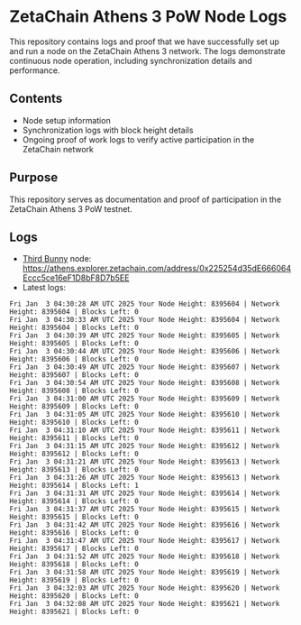 # ZetaChain Athens 3 PoW Node Logs
This repository contains logs and proof that we have successfully set up and run a node on the ZetaChain Athens 3 network. The logs demonstrate continuous node operation, including synchronization details and performance.

## Contents
- Node setup information
- Synchronization logs with block height details
- Ongoing proof of work logs to verify active participation in the ZetaChain network

## Purpose
This repository serves as documentation and proof of participation in the ZetaChain Athens 3 PoW testnet.

## Logs

- [Third Bunny](https://thirdbunny.xyz/) node: https://athens.explorer.zetachain.com/address/0x225254d35dE666064Eccc5ce16eF1D8bF8D7b5EE
- Latest logs:
```
Fri Jan  3 04:30:28 AM UTC 2025 Your Node Height: 8395604 | Network Height: 8395604 | Blocks Left: 0
Fri Jan  3 04:30:33 AM UTC 2025 Your Node Height: 8395604 | Network Height: 8395604 | Blocks Left: 0
Fri Jan  3 04:30:39 AM UTC 2025 Your Node Height: 8395605 | Network Height: 8395605 | Blocks Left: 0
Fri Jan  3 04:30:44 AM UTC 2025 Your Node Height: 8395606 | Network Height: 8395606 | Blocks Left: 0
Fri Jan  3 04:30:49 AM UTC 2025 Your Node Height: 8395607 | Network Height: 8395607 | Blocks Left: 0
Fri Jan  3 04:30:54 AM UTC 2025 Your Node Height: 8395608 | Network Height: 8395608 | Blocks Left: 0
Fri Jan  3 04:31:00 AM UTC 2025 Your Node Height: 8395609 | Network Height: 8395609 | Blocks Left: 0
Fri Jan  3 04:31:05 AM UTC 2025 Your Node Height: 8395610 | Network Height: 8395610 | Blocks Left: 0
Fri Jan  3 04:31:10 AM UTC 2025 Your Node Height: 8395611 | Network Height: 8395611 | Blocks Left: 0
Fri Jan  3 04:31:15 AM UTC 2025 Your Node Height: 8395612 | Network Height: 8395612 | Blocks Left: 0
Fri Jan  3 04:31:21 AM UTC 2025 Your Node Height: 8395613 | Network Height: 8395613 | Blocks Left: 0
Fri Jan  3 04:31:26 AM UTC 2025 Your Node Height: 8395613 | Network Height: 8395614 | Blocks Left: 1
Fri Jan  3 04:31:31 AM UTC 2025 Your Node Height: 8395614 | Network Height: 8395614 | Blocks Left: 0
Fri Jan  3 04:31:37 AM UTC 2025 Your Node Height: 8395615 | Network Height: 8395615 | Blocks Left: 0
Fri Jan  3 04:31:42 AM UTC 2025 Your Node Height: 8395616 | Network Height: 8395616 | Blocks Left: 0
Fri Jan  3 04:31:47 AM UTC 2025 Your Node Height: 8395617 | Network Height: 8395617 | Blocks Left: 0
Fri Jan  3 04:31:52 AM UTC 2025 Your Node Height: 8395618 | Network Height: 8395618 | Blocks Left: 0
Fri Jan  3 04:31:58 AM UTC 2025 Your Node Height: 8395619 | Network Height: 8395619 | Blocks Left: 0
Fri Jan  3 04:32:03 AM UTC 2025 Your Node Height: 8395620 | Network Height: 8395620 | Blocks Left: 0
Fri Jan  3 04:32:08 AM UTC 2025 Your Node Height: 8395621 | Network Height: 8395621 | Blocks Left: 0
```
